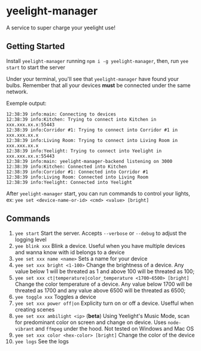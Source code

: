 # yeelight-manager

A service to super charge your yeelight use!

## Getting Started

Install `yeelight-manager` running `npm i -g yeelight-manager`, then, run `yee start` to start the server

Under your terminal, you'll see that `yeelight-manager` have found your bulbs. Remember that all your devices **must** be connected under the same network.

Exemple output:

```shell
12:38:39 info:main: Connecting to devices
12:38:39 info:Kitchen: Trying to connect into Kitchen in xxx.xxx.xx.x:55443
12:38:39 info:Corridor #1: Trying to connect into Corridor #1 in xxx.xxx.xx.x
12:38:39 info:Living Room: Trying to connect into Living Room in xxx.xxx.xx.x
12:38:39 info:Yeelight: Trying to connect into Yeelight in xxx.xxx.xx.x:55443
12:38:39 info:main: yeelight-manager-backend listening on 3000
12:38:39 info:Kitchen: Connected into Kitchen
12:38:39 info:Corridor #1: Connected into Corridor #1
12:38:39 info:Living Room: Connected into Living Room
12:38:39 info:Yeelight: Connected into Yeelight
```

After `yeelight-manager` start, you can run commands to control your lights, ex: `yee set <device-name-or-id> <cmd> <value> [bright]`

## Commands


1. `yee start` Start the server. Accepts `--verbose` or `--debug` to adjust the logging level
2. `yee blink xxx` Blink a device. Useful when you have multiple devices and wanna know with id belongs to a device
3. `yee set xxx name <name>` Sets a name for your device
4. `yee set xxx bright <1-100>` Change the brightness of a device. Any value below 1 will be threated as 1 and above 100 will be threated as 100;
5. `yee set xxx ct|temperature|color_temperature <1700~6500> [bright]` Change the color temperature of a device. Any value below 1700 will be threated as 1700 and any value above 6500 will be threated as 6500;
6. `yee toggle xxx` Toggles a device
7. `yee set xxx power off|on` Explicity turn on or off a device. Usefful when creating scenes
8. `yee set xxx ambilight <ip>` (**beta**) Using Yeelight's Music Mode, scan for predominant color on screen and change on device. Uses `node-vibrant` and `ffmpeg` under the hood. Not tested on Windows and Mac OS
9. `yee set xxx color <hex-color> [bright]` Change the color of the device
10. `yee logs` See the logs

